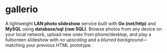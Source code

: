 # gallerio
A lightweight **LAN photo slideshow** service built with **Go (net/http)** and **MySQL** using **database/sql (raw SQL)**.  Browse photos from any device on your local network, upload new ones from phone/desktop, and play a fullscreen slideshow with *no upscaling* and a *blurred background*—matching your previous HTML prototype.
